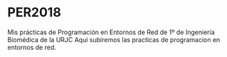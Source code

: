 # PER2018
Mis prácticas de Programación en Entornos de Red de 1º de Ingeniería Biomédica de la URJC
Aqui subiremos las practicas de programacion en entornos de red.
